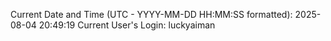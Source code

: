 Current Date and Time (UTC - YYYY-MM-DD HH:MM:SS formatted): 2025-08-04 20:49:19
Current User's Login: luckyaiman
